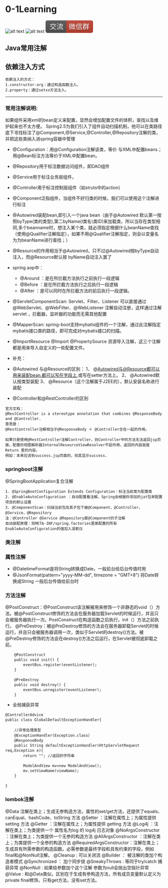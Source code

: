# 0-1Learning

![alt text](../../static/common/svg/luoxiaosheng.svg "公众号")
![alt text](../../static/common/svg/luoxiaosheng_learning.svg "学习")
![alt text](../../static/common/svg/luoxiaosheng_wechat.svg "微信")


## Java常用注解

## 依赖注入方式
    依赖注入的方式：  
    1.constructor-arg：通过构造函数注入。   
    2.property：通过setxx方法注入。
---

### 常用注解说明:
如果组件采用xml的bean定义来配置，显然会增加配置文件的体积，查找以及维护起来也不太方便。
Spring2.5为我们引入了组件自动扫描机制，他可以在类路径底下寻找标注了@Component,@Service,@Controller,@Repository注解的类，并把这些类纳入进spring容器中管理

* @Configuration：用@Configuration注解该类，等价 与XML中配置beans；用@Bean标注方法等价于XML中配置bean。
* @Repository用于标注数据访问组件，即DAO组件
* @Service用于标注业务层组件，
* @Controller用于标注控制层组件（如struts中的action）
* @Component泛指组件，当组件不好归类的时候，我们可以使用这个注解进行标注
* @Autowired装配bean,即引入一个java bean（由于@Autowired 默认第一按照byType(类的类型),第二byName(l类名\类ID)来加载类，所以当存在类型相同,多个beanname时，想注入某个类，就必须指定根据什么beanName查找（使用@Qualifier注解指定），如果不用@Qualifier注解指定，则会以变量名为为beanName进行查找；）
* @Resource的作用相当于@Autowired，只不过@Autowired按byType自动注入，而@Resource默认按 byName自动注入罢了
* spring aop中：
    * @Around ：是在所拦截方法执行之前执行一段逻辑
    * @Before ：是在所拦截方法执行之后执行一段逻辑
    * @After  ：是可以同时在所拦截方法的前后执行一段逻辑。
    
* @ServletComponentScan: 
Servlet、Filter、Listener 可以直接通过 @WebServlet、@WebFilter、@WebListener 注解自动注册，这样通过注解servlet ，拦截器，监听器的功能而无需其他配置

* @MapperScan: 
spring-boot支持mybatis组件的一个注解，通过此注解指定mybatis接口类的路径，即可完成对mybatis接口的扫描。

* @ImportResource @Import @PropertySource 
资源导入注解，这三个注解都是用来导入自定义的一些配置文件。


* 补充：
* @Autowired 与@Resource的区别：
    1、 @Autowired与@Resource都可以用来装配bean.都可以写在字段上,或写在setter方法上。
    2、 @Autowired默认按类型装配
    3、 @Resource（这个注解属于J2EE的），默认安装名称进行装配

* @Controller和@RestController的区别
~~~~
官方文档：
@RestController is a stereotype annotation that combines @ResponseBody and @Controller.
意思是：
@RestController注解相当于@ResponseBody ＋ @Controller合在一起的作用。

如果只是使用@RestController注解Controller，则Controller中的方法无法返回jsp页面，配置的视图解析器InternalResourceViewResolver不起作用，返回的内容就是Return 里的内容。
例如：本来应该到success.jsp页面的，则其显示success.
~~~~



### springboot注解
@SpringBootApplication复合注解
```
1. @SpringBootConfiguration Extends Configuration：标注当前类为配置类
2. @EnableAutoConfiguration ：自动配置看注解，Spring会根据你添加的jat包来配置项目的默认设置
3. @ComponentScan：扫描当前包及其子包下被@Component，@Controller，@Service，@Repository
注：@Controller @Service @Repository是@Component的子注解
自动装配原理：将META-INF/spring.factories里面配置的所有EnableAutoConfiguration的值加入溶氧仪
```

### 类注解

### 属性注解
* @DatetimeFormat是将String转换成Date，一般前台给后台传值时用
* @JsonFormat(pattern="yyyy-MM-dd", timezone = "GMT+8")  将Date转换成String  一般后台传值给前台时

### 方法注解
@PostConstruct：@PostConstruct该注解被用来修饰一个非静态的void（）方法。被@PostConstruct修饰的方法会在服务器加载Servlet的时候运行，并且只会被服务器执行一次。PostConstruct在构造函数之后执行，init（）方法之前执行。
@PreDestroy：被@PreDestroy修饰的方法会在服务器卸载Servlet的时候运行，并且只会被服务器调用一次，类似于Servlet的destroy()方法。被@PreDestroy修饰的方法会在destroy()方法之后运行，在Servlet被彻底卸载之前。
```
    @PostConstruct
    public void init() {
        eventBus.register(eventListener);
    }

    @PreDestroy
    public void destroy() {
        eventBus.unregister(eventListener);
    }
```

* 全局捕获异常
```
@ControllerAdvice
public class GlobalDefaultExceptionHandler{

    //异常处理类型
	@ExceptionHandler(Exception.class）
	@ResponseBody
	public String defaultExceptionHandler(HttpServletRequest req,Exception e){
		return ""; //返回的字符串

		ModelAndView mv=new ModelAndView();
		mv.setViewName(viewName);
	}
	
}
```

### lombok注解
@Data 注解在类上；生成无参构造方法，属性的set/get方法，还提供了equals、canEqual、hashCode、toString 方法
@Setter ：注解在属性上；为属性提供 setting 方法
@Getter ：注解在属性上；为属性提供 getting 方法
@Log4j ：注解在类上；为类提供一个 属性名为log 的 log4j 日志对象
@NoArgsConstructor ：注解在类上；为类提供一个无参的构造方法
@AllArgsConstructor ：注解在类上；为类提供一个全参的构造方法
@RequiredArgsConstructor：注解在类上；生成具有所需参数的构造函数。必需参数是最终字段和具有约束的字段，例如final和@NonNull注解。
@Cleanup : 可以关闭流
@Builder ： 被注解的类加个构造者模式
@Synchronized ： 加个同步锁
@SneakyThrows : 等同于try/catch 捕获异常
@NonNull : 如果给参数加个这个注解 参数为null会抛出空指针异常
@Value : 和@Data类似，区别在于生成有参构造方法，所有成员变量默认定义为private final修饰，只有get方法，没有set方法。

